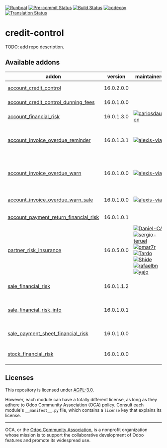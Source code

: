 
[![Runboat](https://img.shields.io/badge/runboat-Try%20me-875A7B.png)](https://runboat.odoo-community.org/builds?repo=OCA/credit-control&target_branch=16.0)
[![Pre-commit Status](https://github.com/OCA/credit-control/actions/workflows/pre-commit.yml/badge.svg?branch=16.0)](https://github.com/OCA/credit-control/actions/workflows/pre-commit.yml?query=branch%3A16.0)
[![Build Status](https://github.com/OCA/credit-control/actions/workflows/test.yml/badge.svg?branch=16.0)](https://github.com/OCA/credit-control/actions/workflows/test.yml?query=branch%3A16.0)
[![codecov](https://codecov.io/gh/OCA/credit-control/branch/16.0/graph/badge.svg)](https://codecov.io/gh/OCA/credit-control)
[![Translation Status](https://translation.odoo-community.org/widgets/credit-control-16-0/-/svg-badge.svg)](https://translation.odoo-community.org/engage/credit-control-16-0/?utm_source=widget)

<!-- /!\ do not modify above this line -->

# credit-control

TODO: add repo description.

<!-- /!\ do not modify below this line -->

<!-- prettier-ignore-start -->

[//]: # (addons)

Available addons
----------------
addon | version | maintainers | summary
--- | --- | --- | ---
[account_credit_control](account_credit_control/) | 16.0.2.0.0 |  | Account Credit Control
[account_credit_control_dunning_fees](account_credit_control_dunning_fees/) | 16.0.1.0.0 |  | Credit control dunning fees
[account_financial_risk](account_financial_risk/) | 16.0.1.3.0 | [![carlosdauden](https://github.com/carlosdauden.png?size=30px)](https://github.com/carlosdauden) | Manage customer risk
[account_invoice_overdue_reminder](account_invoice_overdue_reminder/) | 16.0.1.3.1 | [![alexis-via](https://github.com/alexis-via.png?size=30px)](https://github.com/alexis-via) | Simple mail/letter/phone overdue customer invoice reminder
[account_invoice_overdue_warn](account_invoice_overdue_warn/) | 16.0.1.0.0 | [![alexis-via](https://github.com/alexis-via.png?size=30px)](https://github.com/alexis-via) | Show warning on customer form view if it has overdue invoices
[account_invoice_overdue_warn_sale](account_invoice_overdue_warn_sale/) | 16.0.1.0.0 | [![alexis-via](https://github.com/alexis-via.png?size=30px)](https://github.com/alexis-via) | Show overdue warning on sale order form view
[account_payment_return_financial_risk](account_payment_return_financial_risk/) | 16.0.1.0.1 |  | Partner Payment Return Risk
[partner_risk_insurance](partner_risk_insurance/) | 16.0.5.0.0 | [![Daniel-CA](https://github.com/Daniel-CA.png?size=30px)](https://github.com/Daniel-CA) [![sergio-teruel](https://github.com/sergio-teruel.png?size=30px)](https://github.com/sergio-teruel) [![omar7r](https://github.com/omar7r.png?size=30px)](https://github.com/omar7r) [![Tardo](https://github.com/Tardo.png?size=30px)](https://github.com/Tardo) [![Shide](https://github.com/Shide.png?size=30px)](https://github.com/Shide) [![rafaelbn](https://github.com/rafaelbn.png?size=30px)](https://github.com/rafaelbn) [![yajo](https://github.com/yajo.png?size=30px)](https://github.com/yajo) | Risk insurance partner information
[sale_financial_risk](sale_financial_risk/) | 16.0.1.1.2 |  | Manage partner risk in sales orders
[sale_financial_risk_info](sale_financial_risk_info/) | 16.0.1.0.1 |  | Adds risk consumption info in sales orders.
[sale_payment_sheet_financial_risk](sale_payment_sheet_financial_risk/) | 16.0.1.0.0 |  | Manage partner risk in sale payment sheet
[stock_financial_risk](stock_financial_risk/) | 16.0.1.0.0 |  | Manage partner risk in stock moves

[//]: # (end addons)

<!-- prettier-ignore-end -->

## Licenses

This repository is licensed under [AGPL-3.0](LICENSE).

However, each module can have a totally different license, as long as they adhere to Odoo Community Association (OCA)
policy. Consult each module's `__manifest__.py` file, which contains a `license` key
that explains its license.

----
OCA, or the [Odoo Community Association](http://odoo-community.org/), is a nonprofit
organization whose mission is to support the collaborative development of Odoo features
and promote its widespread use.
